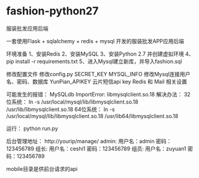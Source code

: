 # fashion-python27
服装批发应用后端

一套使用Flask + sqlalchemy + redis + mysql 开发的服装批发APP应用后端

环境准备
1、安装Redis
2、安装MySQL
3、安装Python 2.7 并创建虚拟环境
4、pip install -r requirements.txt
5、进入Mysql建立新库，并导入fashion.sql

修改配置文件
修改config.py
  SECRET_KEY
  MYSQL_INFO 修改Mysql连接用户名、密码、数据库
  YunPian_APIKEY 云片短信api key
  Redis 和 Mail 相关设置

可能发生的报错：
MySQLdb ImportError: libmysqlclient.so.18
解决办法：
32位系统：
ln -s /usr/local/mysql/lib/libmysqlclient.so.18 /usr/lib/libmysqlclient.so.18
64位系统：
ln -s /usr/local/mysql/lib/libmysqlclient.so.18 /usr/lib64/libmysqlclient.so.18

运行：
python run.py

后台管理地址：
http://yourip/manage/
admin: 用户名：admin   密码：123456789
组长: 用户名：ceshi1   密码：123456789
组员: 用户名：zuyuan1  密码：123456789

mobile目录是供前台请求的api
